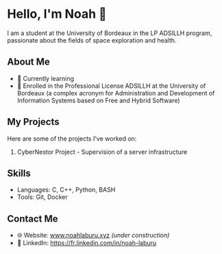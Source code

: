 # Hello, I'm Noah 👋

I am a student at the University of Bordeaux in the LP ADSILLH program, passionate about the fields of space exploration and health.

## About Me

- 🌱 Currently learning
- 💼 Enrolled in the Professional License ADSILLH at the University of Bordeaux (a complex acronym for Administration and Development of Information Systems based on Free and Hybrid Software)

## My Projects

Here are some of the projects I've worked on:

1. CyberNestor Project - Supervision of a server infrastructure

## Skills

- Languages: C, C++, Python, BASH
- Tools: Git, Docker

## Contact Me

- 🌐 Website: www.noahlaburu.xyz *(under construction)*
- 💼 LinkedIn: https://fr.linkedin.com/in/noah-laburu
